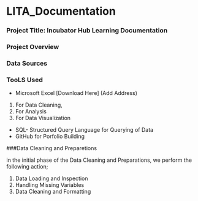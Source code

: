 # LITA_Documentation

### Project Title: Incubator Hub Learning Documentation

### Project Overview

### Data Sources

### TooLS Used
-  Microsoft Excel [Download Here] (Add Address)
  1.  For Data Cleaning,
  2.  For Analysis
  3.  For Data Visualization
-  SQL- Structured Query Language for Querying of Data
-  GitHub for Porfolio Building

###Data Cleaning and Preparetions

in the initial phase of the Data Cleaning and Preparations, we perform the following action;
1. Data Loading and Inspection
2. Handling Missing Variables
3. Data Cleaning and Formatting
